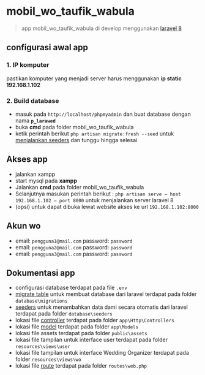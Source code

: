 # mobil_wo_taufik_wabula
>app mobil_wo_taufik_wabula di develop menggunakan [laravel 8](https://laravel.com/docs/8.x)

## configurasi awal app
### 1. IP komputer
pastikan komputer yang menjadi server harus menggunakan **ip static 192.168.1.102**

### 2. Build database
+ masuk pada ```http://localhost/phpmyadmin``` dan buat database dengan nama **```p_larawed```**
+ buka **cmd** pada folder mobil_wo_taufik_wabula
+ ketik perintah berikut ```php artisan migrate:fresh --seed``` untuk [menjalankan seeders](https://laravel.com/docs/8.x/seeding#running-seeders) dan tunggu hingga selesai


## Akses app
+ jalankan xampp
+ start mysql pada **xampp**
+ Jalankan **cmd** pada folder mobil_wo_taufik_wabula
+ Selanjutnya masukan perintah berikut : ```php artisan serve — host 192.168.1.102 — port 8000``` untuk menjalankan server laravel 8
+ (opsi) untuk dapat dibuka lewat website akses ke url 	```192.168.1.102:8000```


## Akun wo
+ email: ```pengguna1@mail.com``` password: ```password```
+ email: ```pengguna2@mail.com``` password: ```password```
+ email: ```pengguna3@mail.com``` password: ```password```

## Dokumentasi app
+ configurasi database terdapat pada file ```.env```
+ [migrate table](https://laravel.com/docs/8.x/migrations#tables) untuk membuat database dari laravel terdapat pada folder ```database\migrations```
+ [seeders](https://laravel.com/docs/8.x/seeding#writing-seeders) untuk menambahkan data dami secara otomatis dari laravel terdapat pada folder ```database\seeders```
+ lokasi file [controller](https://laravel.com/docs/8.x/controllers) terdapat pada folder ```app\Http\Controllers```
+ lokasi file [model](https://laravel.com/docs/8.x/eloquent) terdapat pada folder ```app\Models```
+ lokasi file assets terdapat pada folder ```public\assets```
+ lokasi file tampilan untuk interface user terdapat pada folder ```resources\views\user```
+ lokasi file tampilan untuk interface Wedding Organizer terdapat pada folder ```resources\views\wo```
+ lokasi file [route](https://laravel.com/docs/8.x/routing) terdapat pada folder ```routes\web.php```
